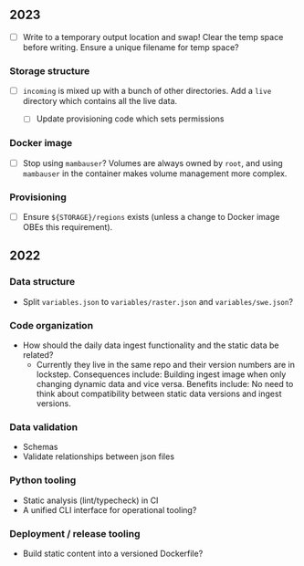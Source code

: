## 2023

- [ ] Write to a temporary output location and swap! Clear the temp space before
    writing. Ensure a unique filename for temp space?


### Storage structure

- [ ] `incoming` is mixed up with a bunch of other directories. Add a `live` directory
  which contains all the live data.
    - [ ] Update provisioning code which sets permissions


### Docker image

- [ ] Stop using `mambauser`? Volumes are always owned by `root`, and using `mambauser`
  in the container makes volume management more complex.


### Provisioning

- [ ] Ensure `${STORAGE}/regions` exists (unless a change to Docker image OBEs this
  requirement).


## 2022

### Data structure

* Split `variables.json` to `variables/raster.json` and `variables/swe.json`?

### Code organization

* How should the daily data ingest functionality and the static data be related?
  * Currently they live in the same repo and their version numbers are in lockstep.
    Consequences include: Building ingest image when only changing dynamic data and
    vice versa. Benefits include: No need to think about compatibility between static
    data versions and ingest versions.


### Data validation

* Schemas
* Validate relationships between json files


### Python tooling

* Static analysis (lint/typecheck) in CI
* A unified CLI interface for operational tooling?


### Deployment / release tooling

* Build static content into a versioned Dockerfile?
